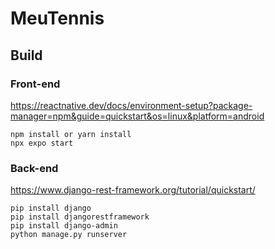 # MeuTennis

## Build

### Front-end
https://reactnative.dev/docs/environment-setup?package-manager=npm&guide=quickstart&os=linux&platform=android
```
npm install or yarn install
npx expo start
```
### Back-end
https://www.django-rest-framework.org/tutorial/quickstart/
```
pip install django
pip install djangorestframework
pip install django-admin
python manage.py runserver
```


